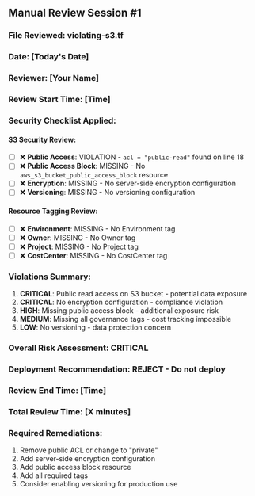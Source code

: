## Manual Review Session #1

### File Reviewed: violating-s3.tf
### Date: [Today's Date]
### Reviewer: [Your Name]
### Review Start Time: [Time]

### Security Checklist Applied:

#### S3 Security Review:
- [ ] ❌ **Public Access**: VIOLATION - `acl = "public-read"` found on line 18
- [ ] ❌ **Public Access Block**: MISSING - No `aws_s3_bucket_public_access_block` resource
- [ ] ❌ **Encryption**: MISSING - No server-side encryption configuration
- [ ] ❌ **Versioning**: MISSING - No versioning configuration

#### Resource Tagging Review:
- [ ] ❌ **Environment**: MISSING - No Environment tag
- [ ] ❌ **Owner**: MISSING - No Owner tag  
- [ ] ❌ **Project**: MISSING - No Project tag
- [ ] ❌ **CostCenter**: MISSING - No CostCenter tag

### Violations Summary:
1. **CRITICAL**: Public read access on S3 bucket - potential data exposure
2. **CRITICAL**: No encryption configuration - compliance violation
3. **HIGH**: Missing public access block - additional exposure risk
4. **MEDIUM**: Missing all governance tags - cost tracking impossible
5. **LOW**: No versioning - data protection concern

### Overall Risk Assessment: **CRITICAL**
### Deployment Recommendation: **REJECT - Do not deploy**
### Review End Time: [Time]
### Total Review Time: [X minutes]

### Required Remediations:
1. Remove public ACL or change to "private"
2. Add server-side encryption configuration
3. Add public access block resource
4. Add all required tags
5. Consider enabling versioning for production use